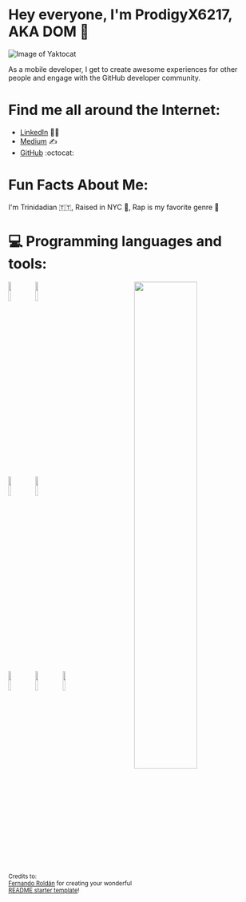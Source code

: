 # Hey everyone, I'm ProdigyX6217, AKA DOM 👋


![Image of Yaktocat](https://octodex.github.com/images/yaktocat.png)

As a mobile developer, I get to create awesome experiences for other people and engage with the GitHub developer community.


# Find me all around the Internet:
- [LinkedIn](https://www.linkedin.com/in/dominic-holder-a0761b1a9/) 👩‍💻
- [Medium](https://medium.com/@dom.holder_44573) ✍️
- [GitHub](https://github.com/ProdigyX6217) :octocat:


# Fun Facts About Me:
I'm Trinidadian 🇹🇹, 
Raised in NYC 🗽, 
Rap is my favorite genre 🎤


# 💻 Programming languages and tools:
<p>
	<img width="50%" align="right" src="https://github-readme-stats.vercel.app/api?username=ProdigyX6217&show_icons=true&hide_border=true" />

<code><img width="10%" src="https://www.vectorlogo.zone/logos/python/python-ar21.svg"></code>
<code><img width="10%" src="https://www.vectorlogo.zone/logos/swift/swift-horizontal.svg"></code>
<br />
<code><img width="10%" src="https://www.vectorlogo.zone/logos/pocoo_flask/pocoo_flask-ar21.svg"></code>
<code><img width="10%" src="https://www.vectorlogo.zone/logos/djangoproject/djangoproject-ar21.svg"></code>
<br />
<code><img width="10%" src="https://www.vectorlogo.zone/logos/getbootstrap/getbootstrap-ar21.svg"></code>
<code><img width="10%" src="https://www.vectorlogo.zone/logos/w3_html5/w3_html5-ar21.svg"></code>
<code><img width="10%" src="https://www.vectorlogo.zone/logos/git-scm/git-scm-ar21.svg"></code>
</p>

<sub>Credits to: <br/>[Fernando Roldán](https://github.com/FernandoRoldan93) for creating your wonderful [README starter template](https://github.com/kautukkundan/Awesome-Profile-README-templates/blob/master/elaborate/FernandoRoldan93.md)!</sub>
